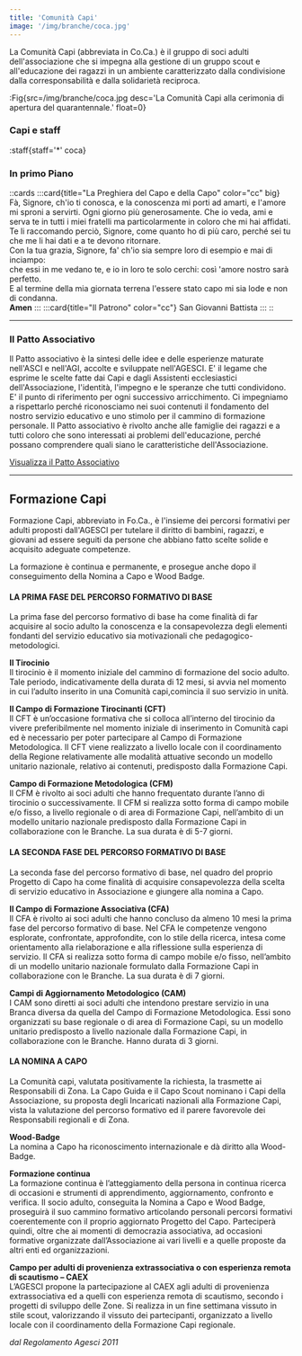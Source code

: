 ```yaml
---
title: 'Comunità Capi'
image: '/img/branche/coca.jpg'
---
```


La Comunità Capi (abbreviata in Co.Ca.) è il gruppo di soci adulti dell'associazione che si impegna alla gestione di un gruppo scout e all'educazione dei ragazzi in un ambiente caratterizzato dalla condivisione dalla corresponsabilità e dalla solidarietà reciproca.

:Fig{src=/img/branche/coca.jpg desc='La Comunità Capi alla cerimonia di apertura del quarantennale.' float=0}

### Capi e staff

:staff{staff='*' coca}

### In primo Piano

::cards
:::card{title="La Preghiera del Capo e della Capo" color="cc" big}
Fà, Signore, ch'io ti conosca, e la conoscenza mi porti ad amarti, e l'amore mi sproni a servirti. Ogni giorno più generosamente. Che io veda, ami e serva te in tutti i miei fratelli ma particolarmente in coloro che mi hai affidati. Te li raccomando perciò, Signore, come quanto ho di più caro, perché sei tu che me li hai dati e a te devono ritornare.  
Con la tua grazia, Signore, fa' ch'io sia sempre loro di esempio e mai di inciampo:  
che essi in me vedano te, e io in loro te solo cerchi: così 'amore nostro sarà perfetto.  
E al termine della mia giornata terrena l'essere stato capo mi sia lode e non di condanna.  
__Amen__
:::
:::card{title="Il Patrono" color="cc"}
San Giovanni Battista
:::
::

---

### Il Patto Associativo

Il Patto associativo è la sintesi delle idee e delle esperienze maturate nell'ASCI e nell'AGI, accolte e sviluppate nell'AGESCI.
E' il legame che esprime le scelte fatte dai Capi e dagli Assistenti ecclesiastici dell'Associazione, l'identità, l'impegno e le speranze che tutti condividono. E' il punto di riferimento per ogni successivo arricchimento.
Ci impegniamo a rispettarlo perché riconosciamo nei suoi contenuti il fondamento del nostro servizio educativo e uno stimolo per il cammino di formazione personale.
Il Patto associativo è rivolto anche alle famiglie dei ragazzi e a tutti coloro che sono interessati ai problemi dell'educazione, perché possano comprendere quali siano le caratteristiche dell'Associazione.


 [Visualizza il Patto Associativo](https://www.agesci.it/?wpfb_dl=2082)

---

## Formazione Capi 

Formazione Capi, abbreviato in Fo.Ca., è l'insieme dei percorsi formativi per adulti proposti dall'AGESCI per tutelare il diritto di bambini, ragazzi, e giovani ad essere seguiti da persone che abbiano fatto scelte solide e acquisito adeguate competenze.

La formazione è continua e permanente, e prosegue anche dopo il conseguimento della Nomina a Capo e Wood Badge.

#### LA PRIMA FASE DEL PERCORSO FORMATIVO DI BASE
La prima fase del percorso formativo di base ha come finalità di far acquisire al socio adulto la conoscenza e la consapevolezza degli elementi fondanti del servizio educativo sia motivazionali che pedagogico-metodologici.

**Il Tirocinio**  
Il tirocinio è il momento iniziale del cammino di formazione del socio adulto.
Tale periodo, indicativamente della durata di 12 mesi, si avvia nel momento in cui l’adulto inserito in una Comunità capi,comincia il suo servizio in unità.

**Il Campo di Formazione Tirocinanti (CFT)**  
Il CFT è un’occasione formativa che si colloca all’interno del tirocinio da vivere preferibilmente nel momento iniziale di inserimento in Comunità capi ed è necessario per poter partecipare al Campo di Formazione Metodologica.
Il CFT viene realizzato a livello locale con il coordinamento della Regione relativamente alle modalità attuative secondo un modello unitario nazionale, relativo ai contenuti, predisposto dalla Formazione Capi.

**Campo di Formazione Metodologica (CFM)**  
Il CFM è rivolto ai soci adulti che hanno frequentato durante l’anno di tirocinio o successivamente.
Il CFM si realizza sotto forma di campo mobile e/o fisso, a livello regionale o di area di Formazione Capi, nell’ambito di un modello unitario nazionale predisposto dalla Formazione Capi in collaborazione con le Branche.
La sua durata è di 5-7 giorni.

#### LA SECONDA FASE DEL PERCORSO FORMATIVO DI BASE

La seconda fase del percorso formativo di base, nel quadro del proprio Progetto di Capo ha come finalità di acquisire consapevolezza della scelta di servizio educativo in Associazione e giungere alla nomina a Capo.

**Il Campo di Formazione Associativa (CFA)**  
Il CFA è rivolto ai soci adulti che hanno concluso da almeno 10 mesi la prima fase del percorso formativo di base. Nel CFA le competenze vengono esplorate, confrontate, approfondite, con lo stile della ricerca, intesa come orientamento alla rielaborazione e alla riflessione sulla esperienza di servizio.
Il CFA si realizza sotto forma di campo mobile e/o fisso, nell’ambito di un modello unitario nazionale formulato dalla Formazione Capi in collaborazione con le Branche.
La sua durata è di 7 giorni.

**Campi di Aggiornamento Metodologico (CAM)**  
I CAM sono diretti ai soci adulti che intendono prestare servizio in una Branca diversa da quella del Campo di Formazione Metodologica.
Essi sono organizzati su base regionale o di area di Formazione Capi, su un modello unitario predisposto a livello nazionale dalla Formazione Capi, in collaborazione con le Branche.
Hanno durata di 3 giorni.

#### LA NOMINA A CAPO  

La Comunità capi, valutata positivamente la richiesta, la trasmette ai Responsabili di Zona.
La Capo Guida e il Capo Scout nominano i Capi della Associazione, su proposta degli Incaricati nazionali alla Formazione Capi, vista la valutazione del percorso formativo ed il parere favorevole dei Responsabili regionali e di Zona.

**Wood-Badge**  
La nomina a Capo ha riconoscimento internazionale e dà diritto alla Wood-Badge.

**Formazione continua**  
La formazione continua è l’atteggiamento della persona in continua ricerca di occasioni e strumenti di apprendimento, aggiornamento, confronto e verifica.
Il socio adulto, conseguita la Nomina a Capo e Wood Badge, proseguirà il suo cammino formativo articolando personali percorsi formativi coerentemente con il proprio aggiornato Progetto del Capo. Parteciperà quindi, oltre che ai momenti di democrazia associativa, ad occasioni formative organizzate dall’Associazione ai vari livelli e a quelle proposte da altri enti ed organizzazioni.

**Campo per adulti di provenienza extrassociativa o con esperienza remota di scautismo – CAEX**  
L’AGESCI propone la partecipazione al CAEX agli adulti di provenienza extrassociativa ed a quelli con esperienza remota di scautismo, secondo i progetti di sviluppo delle Zone.
Si realizza in un fine settimana vissuto in stile scout, valorizzando il vissuto dei partecipanti, organizzato a livello locale con il coordinamento della Formazione Capi regionale.

_dal Regolamento Agesci 2011_